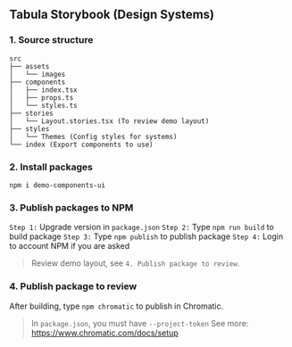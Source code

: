 ## Tabula Storybook (Design Systems)

### 1. Source structure

```shell
src
├── assets
│   └── images
├── components
│   ├── index.tsx
│   ├── props.ts
│   └── styles.ts
├── stories
│   └── Layout.stories.tsx (To review demo layout)
├── styles
│   └── Themes (Config styles for systems)
└── index (Export components to use)
```

### 2. Install packages

```shell
npm i demo-components-ui
```

### 3. Publish packages to NPM

`Step 1:` Upgrade version in `package.json`
`Step 2:` Type `npm run build` to build package
`Step 3:` Type `npm publish` to publish package
`Step 4:` Login to account NPM if you are asked

> Review demo layout, see `4. Publish package to review`.

### 4. Publish package to review

After building, type `npm chromatic` to publish in Chromatic.

> In `package.json`, you must have `--project-token`
> See more: https://www.chromatic.com/docs/setup
